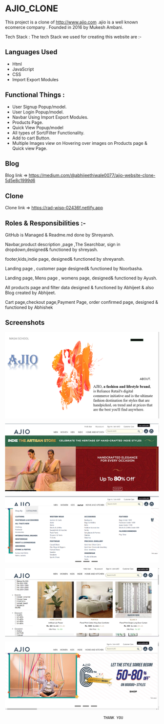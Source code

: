 # AJIO_CLONE

This project is a clone of http://www.ajio.com .ajio is a well known ecomerce company . Founded in 2016 by Mukesh Ambani.

Tech Stack : The tech Stack we used for creating this website are :-

## Languages Used

- Html
- JavaScript
- CSS
- Import Export Modules

## Functional Things :

- User Signup Popup/model.
- User Login Popup/model.
- Navbar Using Import Export Modules.
- Products Page.
- Quick View Popup/model
- All types of Sort/Filter Functionality.
- Add to cart Button.
- Multiple Images view on Hovering over images on Products page & Quick view Page.


## Blog

Blog link => https://medium.com/@abhijeethiwale0077/ajio-website-clone-5d5e8c1999d6

## Clone

Clone link => https://rad-wisp-02436f.netlify.app


## Roles & Responsibilities :-

GitHub is Managed & Readme.md done by Shreyansh.

Navbar,product description ,page ,The Searchbar, sign in dropdown,designed& functioned by shreyash.

footer,kids,indie page, designed& functioned by shreyansh.

Landing page , customer page designed& functioned by Noorbasha.

Landing page, Mens page , womens page, designed& functioned by Ayush.

All products page and filter data designed & functioned by Abhijeet & also
Blog  created by Abhijeet.

Cart page,checkout page,Payment Page, order confirmed page, designed & functioned by Abhishek



<!-- ## Learning :-

We all became proficient in reading the code of team members.

Our code writing style became cleaner as we had to think while writing code that other team members will be reading.

We had to learn about many CSS properties that we didn't know before.

Our skills in JavaScript and DOM manipulation became better.

We all learned how to plan a project and execute that.

## Team-Member

- [Abhijeet Hiwale](https://github.com/Abhii-07)
- [Shreyansh Gupta](https://github.com/Shreyansh12Gupta)
- [Ayush Kumar](https://github.com/ayush7271)
- [Shreyash Ahuja](https://github.com/loki0925)
- [Abhishek Kansana](https://github.com/AbhiKansana)
- [Noorbasha](https://github.com/snoorbasha50) -->

  ## Screenshots

![App Screenshot](./readimages/Screenshot%201.png)

![App Screenshot](./readimages/Screenshot2%20.png)

![App Screenshot](./readimages/Screenshot%203.png)

![App Screenshot](./readimages/Screenshot4%20.png)

![App Screenshot](./readimages/Screenshot%205.png)

                                                 THANK YOU

